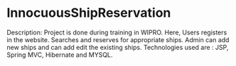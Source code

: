 # InnocuousShipReservation
Description: Project is done during training in WIPRO. Here, Users registers in the website. Searches and reserves for appropriate ships. Admin can add new ships and can add edit the existing ships.
Technologies used are : JSP, Spring MVC, Hibernate and MYSQL.
